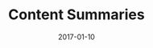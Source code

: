 ---
title: Content Summaries
linktitle:
description:
date: 2017-01-10
publishdate: 2017-01-10
lastmod: 2017-01-10
tags: []
categories: []
weight: 70
draft: false
slug:
aliases: []
notes:
---